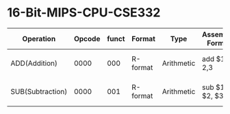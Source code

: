 # 16-Bit-MIPS-CPU-CSE332

Operation        |	Opcode |  funct |	Format | Type       |	Assembly Format  |	Action        |
| -------        | ------- | ------ |-------   | -------    |   ------------     |      -------   |
ADD(Addition)    | 0000    |  000   | R-format | Arithmetic |	add $1, $2 ,$3   |	$1 = $2 + $3  |
SUB(Subtraction) |	0000   |  001   | R-format | Arithmetic |	sub $1, $2, $3   |	$1 = $2 - $3  |

